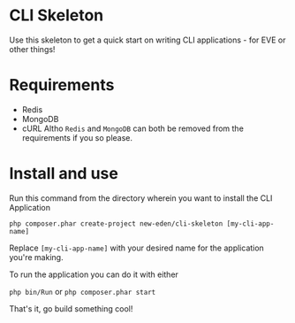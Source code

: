 # CLI Skeleton
Use this skeleton to get a quick start on writing CLI applications - for EVE or other things!

# Requirements
- Redis
- MongoDB
- cURL
Altho `Redis` and `MongoDB` can both be removed from the requirements if you so please.

# Install and use
Run this command from the directory wherein you want to install the CLI Application

```php composer.phar create-project new-eden/cli-skeleton [my-cli-app-name]```

Replace `[my-cli-app-name]` with your desired name for the application you're making.

To run the application you can do it with either

`php bin/Run`
or
`php composer.phar start`

That's it, go build something cool!
